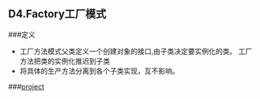## D4.Factory工厂模式

###定义
- 工厂方法模式父类定义一个创建对象的接口,由子类决定要实例化的类。
工厂方法把类的实例化推迟到子类
- 将具体的生产方法分离到各个子类实现，互不影响。

###[project](../factory/readme.md)
